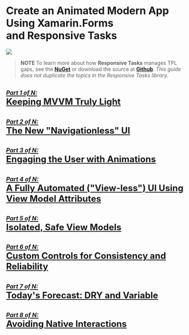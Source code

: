 
# Create an Animated Modern App </br> Using Xamarin.Forms </br> and Responsive Tasks

![](http://gitlab.com/marcusts1/nugetimages/-/blob/master/Modern_App_Demo_Master_FINAL.gif)

>**NOTE**
To learn more about how <b>Responsive Tasks</b> manages TPL gaps, see the <B>[NuGet](https://www.nuget.org/packages/Com.MarcusTS.ResponsiveTasks/)</B> or download the source at <B>[Github](https://github.com/marcusts/Com.MarcusTS.ResponsiveTasks)</B>.  <I>This guide does not duplicate the topics in the Responsive Tasks library.</I>

## [<font size="3"><I>Part 1 of N:</I></font></BR><font size="5"><B>Keeping MVVM Truly Light</B></font>](https://github.com/marcusts/Com.MarcusTS.ModernAppDemo/blob/main/ModernAppDemo_1.md)
## [<font size="3"><I>Part 2 of N:</I></font></BR><font size="5"><B>The New "Navigationless" UI</B></font>](https://github.com/marcusts/Com.MarcusTS.ModernAppDemo/blob/main/ModernAppDemo_2.md)
## [<font size="3"><I>Part 3 of N:</I></font></BR><font size="5"><B>Engaging the User with Animations</B></font>](https://github.com/marcusts/Com.MarcusTS.ModernAppDemo/blob/main/ModernAppDemo_3.md)
## [<font size="3"><I>Part 4 of N:</I></font></BR><font size="5"><B>A Fully Automated ("View-less") UI Using View Model Attributes</B></font>](https://github.com/marcusts/Com.MarcusTS.ModernAppDemo/blob/main/ModernAppDemo_4.md)
## [<font size="3"><I>Part 5 of N:</I></font></BR><font size="5"><B>Isolated, Safe View Models</B></font>](https://github.com/marcusts/Com.MarcusTS.ModernAppDemo/blob/main/ModernAppDemo_5.md)
## [<font size="3"><I>Part 6 of N:</I></font></BR><font size="5"><B>Custom Controls for Consistency and Reliability</B></font>](https://github.com/marcusts/Com.MarcusTS.ModernAppDemo/blob/main/ModernAppDemo_6.md)
## [<font size="3"><I>Part 7 of N:</I></font></BR><font size="5"><B>Today's Forecast: DRY and Variable</B></font>](https://github.com/marcusts/Com.MarcusTS.ModernAppDemo/blob/main/ModernAppDemo_7.md)
## [<font size="3"><I>Part 8 of N:</I></font></BR><font size="5"><B>Avoiding Native Interactions</B></font>](https://github.com/marcusts/Com.MarcusTS.ModernAppDemo/blob/main/ModernAppDemo_8.md)
